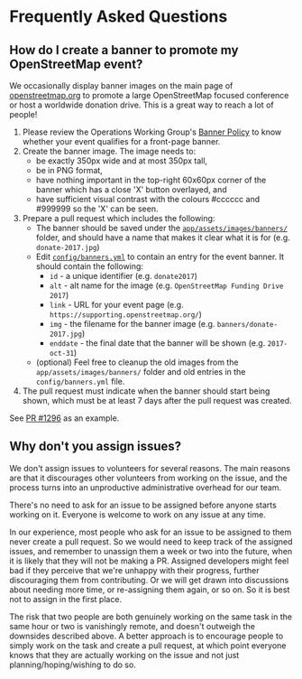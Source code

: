 # Frequently Asked Questions

## How do I create a banner to promote my OpenStreetMap event?

We occasionally display banner images on the main page of [openstreetmap.org](https://www.openstreetmap.org/) to
promote a large OpenStreetMap focused conference or host a worldwide donation
drive.  This is a great way to reach a lot of people!

1. Please review the Operations Working Group's [Banner Policy](https://operations.osmfoundation.org/policies/banner/) to know whether your event qualifies for a front-page banner.
2. Create the banner image.  The image needs to:
   * be exactly 350px wide and at most 350px tall,
   * be in PNG format,
   * have nothing important in the top-right 60x60px corner of the banner which has a close 'X' button overlayed, and
   * have sufficient visual contrast with the colours #cccccc and #999999 so the 'X' can be seen.
3. Prepare a pull request which includes the following:
   * The banner should be saved under the [`app/assets/images/banners/`](https://github.com/openstreetmap/openstreetmap-website/tree/master/app/assets/images/banners) folder, and should have a name that makes it clear what it is for (e.g. `donate-2017.jpg`)
   * Edit [`config/banners.yml`](https://github.com/openstreetmap/openstreetmap-website/blob/master/config/banners.yml) to contain an entry for the event banner.  It should contain the following:
     * `id` - a unique identifier (e.g. `donate2017`)
     * `alt` - alt name for the image (e.g. `OpenStreetMap Funding Drive 2017`)
     * `link` - URL for your event page (e.g. `https://supporting.openstreetmap.org/`)
     * `img` - the filename for the banner image (e.g. `banners/donate-2017.jpg`)
     * `enddate` - the final date that the banner will be shown (e.g. `2017-oct-31`)
   * (optional) Feel free to cleanup the old images from the `app/assets/images/banners/` folder and old entries in the `config/banners.yml` file.
4. The pull request must indicate when the banner should start being shown, which must be at least 7 days after the pull request was created.

See [PR #1296](https://github.com/openstreetmap/openstreetmap-website/pull/1296)
as an example.

## Why don't you assign issues?

We don't assign issues to volunteers for several reasons. The main reasons are that it discourages other volunteers from working on the issue, and the process turns into an unproductive administrative overhead for our team.

There's no need to ask for an issue to be assigned before anyone starts working on it. Everyone is welcome to work on any issue at any time.

In our experience, most people who ask for an issue to be assigned to them never create a pull request. So we would need to keep track of the assigned issues, and remember to unassign them a week or two into the future, when it is likely that they will not be making a PR. Assigned developers might feel bad if they perceive that we're unhappy with their progress, further discouraging them from contributing. Or we will get drawn into discussions about needing more time, or re-assigning them again, or so on. So it is best not to assign in the first place.

The risk that two people are both genuinely working on the same task in the same hour or two is vanishingly remote, and doesn't outweigh the downsides described above. A better approach is to encourage people to simply work on the task and create a pull request, at which point everyone knows that they are actually working on the issue and not just planning/hoping/wishing to do so.
